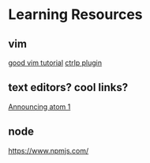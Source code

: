 # Learning Resources

## vim
[good vim tutorial](https://www.youtube.com/watch?v=_NUO4JEtkDw)
[ctrlp plugin](http://kien.github.io/ctrlp.vim/)

## text editors? cool links?
[Announcing atom 1](https://github.com/blog/2031-announcing-atom-1-0)

## node
https://www.npmjs.com/
